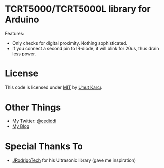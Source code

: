 TCRT5000/TCRT5000L library for Arduino
==================

Features:
 - Only checks for digital proximity. Nothing sophisticated. 
 - If you connect a second pin to IR-diode, it will blink for 20us, thus drain less power.

License
==================

This code is licensed under [MIT]( http://opensource.org/licenses/MIT )  by [Umut Karcı](http://www.umutkarci.com).

Other Things
==================
 - My Twitter: [@cediddi](http://twitter.com/cediddi)
 - [My Blog](http://blog.umutkarci.com)

Special Thanks To
==================
 - [JRodrigoTech](https://github.com/JRodrigoTech) for his Ultrasonic library (gave me inspiration)
